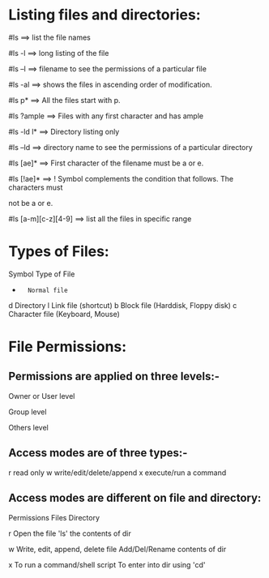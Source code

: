 # Listing files and directories:

#ls     ==> list the file names

#ls -l  ==> long listing of the file

#ls –l  ==> filename to see the permissions of a particular file

#ls -al ==> shows the files in ascending order of modification.

#ls p*  ==> All the files start with p.

#ls ?ample ==> Files with any first character and has ample

#ls -ld l* ==> Directory listing only

#ls –ld    ==> directory name to see the permissions of a particular directory

#ls [ae]*  ==> First character of the filename must be a or e.

#ls [!ae]* ==> ! Symbol complements the condition that follows. The characters must

not be a or e.

#ls [a-m][c-z][4-9]  ==> list all the files in specific range


# Types of Files:
  Symbol  Type of File
  -       Normal file
  d       Directory
  l       Link file (shortcut)
  b       Block file (Harddisk, Floppy disk)
  c       Character file (Keyboard, Mouse)

# File Permissions:
## Permissions are applied on three levels:-
Owner or User level

Group level

Others level

## Access modes are of three types:-
r read only
w write/edit/delete/append
x execute/run a command

## Access modes are different on file and directory:
Permissions      Files                                     Directory

r             Open the file                          'ls' the contents of dir

w             Write, edit, append, delete file       Add/Del/Rename contents of dir

x             To run a command/shell script          To enter into dir using 'cd'
